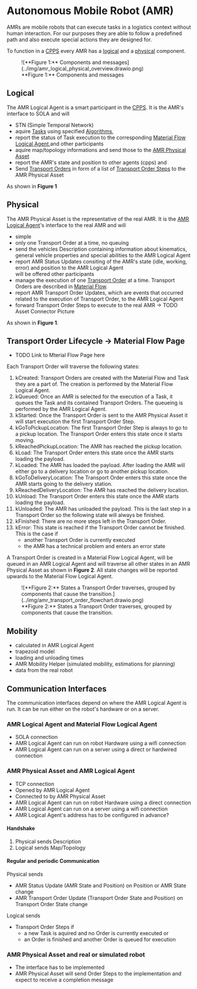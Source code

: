 <!--# TODO löschen: Material Flow

Hierarchy

- Material Flow
- Task
- Transport Order, Move Order, Action Order
- Transport Order Step, Move Order Step, Action Order Step

# Optimaflow

- application of sola and surrounding algorithms
- multiple [Material Flows](./material_flow.md)
- multiple AMRs
- multiple Loading Stations and Unloading Stations -->

# Autonomous Mobile Robot (AMR)

AMRs are mobile robots that can execute tasks in a logistics context without human interaction.
For our purposes they are able to follow a predefined path and also execute special actions they are designed for.

To function in a [CPPS](../intralogistics.md) every AMR has a [logical](#logical) and a [physical](#physical) component.

<!-- using md_in_html extension. Note preview will not display this correctly -->
<figure markdown>
  ![**Figure 1:** Components and messages](../img/amr_logical_physical_overview.drawio.png)
  <figcaption markdown>**Figure 1:** Components and messages</figcaption>
</figure>

## Logical

The AMR Logical Agent is a smart participant in the [CPPS](../intralogistics.md).
It is the AMR's interface to SOLA and will

- STN (Simple Temporal Network)
- aquire [Tasks](../glossary.md#t) using specified [Algorithms](optimization.md),
- report the status of Task execution to the corresponding [Material Flow Logical Agent](material_flow.md),and other participants
- aquire map/topology informations and send those to the [AMR Physical Asset](#physical)
- report the AMR's state and position to other agents (cpps) and
- Send [Transport Orders](../glossary.md#t) in form of a list of [Transport Order Steps](../glossary.md#t) to the AMR Physical Asset
<!-- - handle [Path Planning]() -->

As shown in **Figure 1**

## Physical

The AMR Physical Asset is the representative of the real AMR.
It is the [AMR Logical Agent](#logical)'s interface to the real AMR and will

- simple
- only one Transport Order at a time, no queuing
- send the vehicles Description containing information about kinematics, general vehicle properties and special abilities to the AMR Logical Agent
- report AMR Status Updates consiting of the AMR's state (idle, working, error) and position to the AMR Logical Agent<br />
  will be offered other participants
- manage the execution of one [Transport Order](../glossary.md#t) at a time.
  Transport Orders are described in [Material Flow](./material_flow.md).
- report AMR Transport Order Updates, which are events that occurred related to the execution of Transport Order, to the AMR Logical Agent
- forward Transport Order Steps to execute to the real AMR -> TODO Asset Connector Picture

As shown in **Figure 1**.

## Transport Order Lifecycle -> Material Flow Page

- TODO Link to Mterial Flow Page here

Each Transport Order will traverse the following states:

1. kCreated: Transport Orders are created with the Material Flow and Task they are a part of.
   The creation is performed by the Material Flow Logical Agent.
2. kQueued: Once an AMR is selected for the execution of a Task, it queues the Task and its contained Transport Orders.
   The queueing is performed by the AMR Logical Agent.
3. kStarted: Once the Transport Order is sent to the AMR Physical Asset it will start execution the first Transport Order Step.
4. kGoToPickupLocation: The first Transport Order Step is always to go to a pickup location.
   The Transport Order enters this state once it starts moving.
5. kReachedPickupLocation: The AMR has reached the pickup location.
6. kLoad: The Transport Order enters this state once the AMR starts loading the payload.
7. kLoaded: The AMR has loaded the payload.
   After loading the AMR will either go to a delivery location or go to another pickup location.
8. kGoToDeliveryLocation: The Transport Order enters this state once the AMR starts going to the delivery station.
9. kReachedDeliveryLocation: The AMR has reached the delivery location.
10. kUnload: The Transport Order enters this state once the AMR starts loading the payload.
11. kUnloaded: The AMR has unloaded the payload. This is the last step in a Transport Order so the following state will always be finished.
12. kFinished: There are no more steps left in the Transport Order.
13. kError: This state is reached if the Transport Order cannot be finished.
    This is the case if
    - another Transport Order is currently executed
    <!-- - the AMR is not able to execute the Transport Order because it is not designed to handle the payload (VDA 5050) -->
    - the AMR has a technical problem and enters an error state

A Transport Order is created in a Material Flow Logical Agent, will be queued in an AMR Logical Agent and will traverse all other states in an AMR Physical Asset as shown in **Figure 2**.
All state changes will be reported upwards to the Material Flow Logical Agent.

<figure markdown>
  ![**Figure 2:** States a Transport Order traverses, grouped by components that cause the transition.](../img/amr_transport_order_flowchart.drawio.png)
  <figcaption markdown>**Figure 2:** States a Transport Order traverses, grouped by components that cause the transition.</figcaption>
</figure>

## Mobility

- calculated in AMR Logical Agent
- trapezoid model
- loading and unloading times
- AMR Mobility Helper (simulated mobility, estimations for planning)
- data from the real robot

## Communication Interfaces

The communication interfaces depend on where the AMR Logical Agent is run.
It can be run either on the robot's hardware or on a server.

<!-- ### AMR Logical Agent and Path Planning Module

Currently not available.

#### Centralized

#### Decentralized -->

### AMR Logical Agent and Material Flow Logical Agent

<!-- Is this part of Material Flow Logical Agent? -->

- SOLA connection
- AMR Logical Agent can run on robot Hardware using a wifi connection
- AMR Logical Agent can run on a server using a direct or hardwired connection
<!-- * TODO there's more -->

### AMR Physical Asset and AMR Logical Agent

- TCP connection
- Opened by AMR Logical Agent
- Connected to by AMR Physical Asset
- AMR Logical Agent can run on robot Hardware using a direct connection
- AMR Logical Agent can run on a server using a wifi connection
- AMR Logical Agent's address has to be configured in advance?

#### Handshake

1. Physical sends Description
2. Logical sends Map/Topology

#### Regular and periodic Communication

Physical sends

- AMR Status Update (AMR State and Position) on Position or AMR State change
- AMR Transport Order Update (Transport Order State and Position) on Transport Order State change

Logical sends

- Transport Order Steps if
    - a new Task is aquired and no Order is currently executed or
    - an Order is finished and another Order is queued for execution

### AMR Physical Asset and real or simulated robot

- The interface has to be implemented
- AMR Physical Asset will send Order Steps to the implementation and expect to receive a completion message
<!-- * error messages currently not available/planned -->
